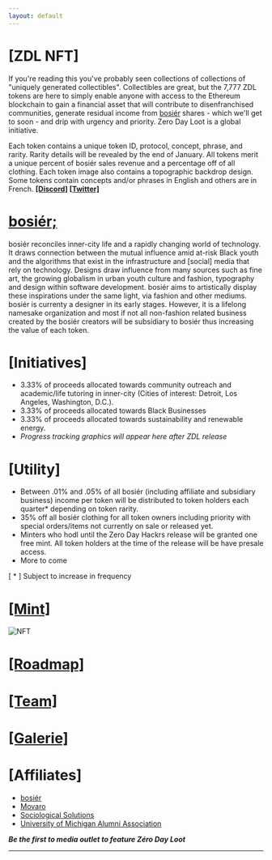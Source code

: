 ```yaml
---
layout: default
---
```


<!-- Text can be **bold**, _italic_, or ~~strikethrough~~. -->

<!-- [About](./another-page.html).  -->
<!-- [Mint](https://remarkable-tiger-5bed2.netlify.app/). -->


# [ZDL NFT]

If you're reading this you've probably seen collections of collections of "uniquely generated collectibles". Collectibles are great, but the 7,777 ZDL tokens are here to simply enable anyone with access to the Ethereum blockchain to gain a financial asset that will contribute to disenfranchised communities, generate residual income from [bosiér](https://bosier.xyz) shares - which we'll get to soon - and drip with urgency and priority. Zero Day Loot is a global initiative.

Each token contains a unique token ID, protocol, concept, phrase, and rarity. Rarity details will be revealed by the end of January. All tokens merit a unique percent of bosiér sales revenue and a percentage off of all clothing. Each token image also contains a topographic backdrop design. Some tokens contain concepts and/or phrases in English and others are in French. **[[Discord]](https://discord.gg/H6WzSgyY) [[Twitter]](https://twitter.com/zerodayloot/)**

# [bosiér;](https://bosier.xyz)

bosiér reconciles inner-city life and a rapidly changing world of technology. It draws connection between the mutual influence amid at-risk Black youth and the algorithms that exist in the infrastructure and [social] media that rely on technology. Designs draw influence from many sources such as fine art, the growing globalism in urban youth culture and fashion, typography and design within software development. bosiér aims to artistically display these inspirations under the same light, via fashion and other mediums. bosiér is currenty a designer in its early stages. However, it is a lifelong namesake organization and most if not all non-fashion related business created by the bosiér creators will be subsidiary to bosiér thus increasing the value of each token.

# [Initiatives]

*   3.33% of proceeds allocated towards community outreach and academic/life tutoring in inner-city (Cities of interest: Detroit, Los Angeles, Washington, D.C.).
*   3.33% of proceeds allocated towards Black Businesses
*   3.33% of proceeds allocated towards sustainability and renewable energy.
*   _Progress tracking graphics will appear here after ZDL release_

# [Utility]

*   Between .01% and .05% of all bosiér (including affiliate and subsidiary business) income per token will be distributed to token holders each quarter* depending on token rarity.
*   35% off all bosiér clothing for all token owners including priority with special orders/items not currently on sale or released yet. 
*   Minters who hodl until the Zero Day Hackrs release will be granted one free mint. All token holders at the time of the release will be have presale access.
*   More to come

[ * ] Subject to increase in frequency  

# [[Mint]](https://zerodayloot.netlify.app/)

![NFT](https://gateway.pinata.cloud/ipfs/QmYU6S6un5HKHn88idzUNismLhX5d57NLYFM8wPGDcn3ZN)

# [[Roadmap]](./roadmap/dist/index.html)

# [[Team]](./team.html)

# [[Galerie]](./gallery.html)

# [Affiliates]

*   [bosiér](https://bosier.xyz/)
*   [Movaro](https://movaro.store)
*   [Sociological Solutions](https://sociologicalsolutions.com)
*   [University of Michigan Alumni Association](https://alumni.umich.edu/)



_**Be the first to media outlet to feature Zéro Day Loot**_

* * *

<!-- 
#### Header 4

*   This is an unordered list following a header.
*   This is an unordered list following a header.
*   This is an unordered list following a header. -->

<!-- ##### Header 5

1.  This is an ordered list following a header.
2.  This is an ordered list following a header.
3.  This is an ordered list following a header. -->


<!-- ###### Header 6 -->

<!-- | Protocol     | Phrase            | Pct. Ownership     |
|:-------------|:------------------|:-------------------|
| Prime        | English           | 0.00257            |
| Prime        | English/French    | 0.00257            |
| ok           | good `oreos`      | 0.00257            | -->


<!-- ### Here is an unordered list:

*   Item foo
*   Item bar
*   Item baz
*   Item zip

### And an ordered list:

1.  Item one
1.  Item two
1.  Item three
1.  Item four

### And a nested list:

- level 1 item
  - level 2 item
  - level 2 item
    - level 3 item
    - level 3 item
- level 1 item
  - level 2 item
  - level 2 item
  - level 2 item
- level 1 item
  - level 2 item
  - level 2 item
- level 1 item -->

<!-- ### Small image

![Octocat](https://github.githubassets.com/images/icons/emoji/octocat.png)

### Large image -->
<!-- > This is a blockquote following a header. -->
<!-- ### Definition lists can be used with HTML syntax. -->

<!-- <dl>
<dt>Name</dt>
<dd>Godzilla</dd>
<dt>Born</dt>
<dd>1952</dd>
<dt>Birthplace</dt>
<dd>Japan</dd>
<dt>Color</dt>
<dd>Green</dd>
</dl> -->

